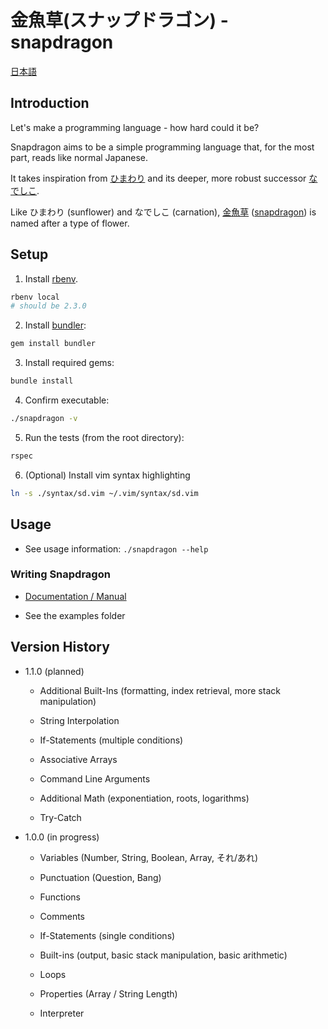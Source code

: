 # 金魚草(スナップドラゴン) - snapdragon

[日本語](./documentation/README_jp.md)

## Introduction

Let's make a programming language - how hard could it be?

Snapdragon aims to be a simple programming language that, for the most part, reads like normal Japanese.

It takes inspiration from [ひまわり](https://ja.wikipedia.org/wiki/ひまわり_%28プログラミング言語%29) and its deeper, more robust successor [なでしこ](https://ja.wikipedia.org/wiki/なでしこ_%28プログラミング言語%29).

Like ひまわり (sunflower) and なでしこ (carnation), [金魚草](https://ja.wikipedia.org/wiki/キンギョソウ) ([snapdragon](https://en.wikipedia.org/wiki/Antirrhinum)) is named after a type of flower.

## Setup

1. Install [rbenv](https://github.com/rbenv/rbenv#installation).
```bash
rbenv local
# should be 2.3.0
```

2. Install [bundler](https://bundler.io):
```bash
gem install bundler
```

3. Install required gems:
```bash
bundle install
```

4. Confirm executable:
```bash
./snapdragon -v
```

5. Run the tests (from the root directory):
```bash
rspec
```

6. (Optional) Install vim syntax highlighting
```bash
ln -s ./syntax/sd.vim ~/.vim/syntax/sd.vim
```

## Usage

* See usage information: `./snapdragon --help`

### Writing Snapdragon

* [Documentation / Manual](./documentation/manual.md)

* See the examples folder

## Version History

* 1.1.0 (planned)

  * Additional Built-Ins (formatting, index retrieval, more stack manipulation)

  * String Interpolation

  * If-Statements (multiple conditions)

  * Associative Arrays

  * Command Line Arguments

  * Additional Math (exponentiation, roots, logarithms)

  * Try-Catch

* 1.0.0 (in progress)

  * Variables (Number, String, Boolean, Array, それ/あれ)

  * Punctuation (Question, Bang)

  * Functions

  * Comments

  * If-Statements (single conditions)

  * Built-ins (output, basic stack manipulation, basic arithmetic)

  * Loops

  * Properties (Array / String Length)

  * Interpreter
